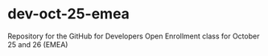 # dev-oct-25-emea
Repository for the GitHub for Developers Open Enrollment class for October 25 and 26 (EMEA)
